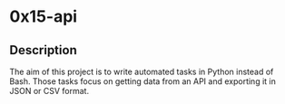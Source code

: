 # 0x15-api

## Description
The aim of this project is to write automated tasks in Python instead of Bash. Those tasks focus on getting data from an API and exporting it in JSON or CSV format.
